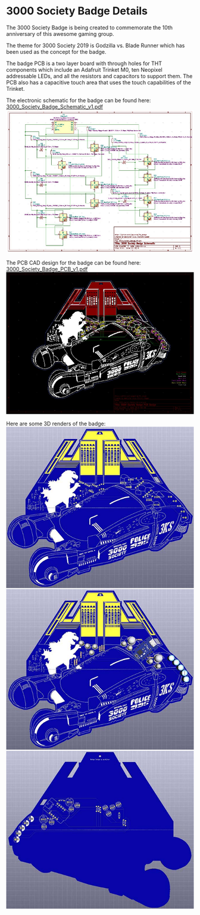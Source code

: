 # 3000 Society Badge Details

The 3000 Society Badge is being created to commemorate the 10th anniversary of this awesome gaming group.

The theme for 3000 Society 2019 is Godzilla vs. Blade Runner which has been used as the concept for the badge.

The badge PCB is a two layer board with through holes for THT components which include an Adafruit Trinket M0, ten Neopixel addressable LEDs, and all the resistors and capacitors to support them.
The PCB also has a capacitive touch area that uses the touch capabilities of the Trinket.

The electronic schematic for the badge can be found here: [3000_Society_Badge_Schematic_v1.pdf](3000_Society_Badge_Schematic_v1.pdf)
![Schematic](3000_Society_Badge_Schematic_v1.JPG)

The PCB CAD design for the badge can be found here:
[3000_Society_Badge_PCB_v1.pdf](3000_Society_Badge_PCB_v1.pdf)
![PCB](3000_Society_Badge_PCB_v1.JPG)

Here are some 3D renders of the badge:
![PCB_Front](3000_Society_Badge_K5_PCB_Front_Sm.jpg)
![PCB_Front_Componetns](3000_Society_Badge_K5_PCB_Front_Components_Sm.jpg)
![PCB_Back](3000_Society_Badge_K5_PCB_Back_Sm.jpg)
